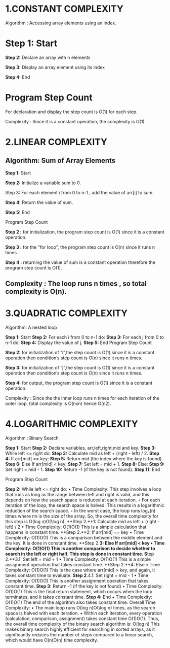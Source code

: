 # **1.CONSTANT COMPLEXITY**

Algorithm : Accessing array elements using an index.

# **Step 1: Start**

**Step 2:** Declare an array with n elements

**Step 3:** Display an array element using its index

**Step 4:** End

# **Program Step Count** 

For declaration and display the step count is O(1)  for each step.

Complexity : Since it is a constant operation, the complexity is O(1)

# **2.LINEAR COMPLEXITY**

## **Algorithm: Sum of Array Elements**

**Step 1:** Start

**Step 2:** Initialize a variable sum to 0.

Step 3: For each element i from 0 to n-1 , add the value of arr[i] to sum.

**Step 4:** Return the value of sum.

**Step 5:** End

Program Step Count

**Step 2 :** for initialization, the program step count is O(1) since it is a constant operation.

**Step 3 :** for the "for loop", the program step count is O(n) since it runs n times.

**Step 4 :** returning the value of sum is a constant operation therefore the program step count is O(1).

## **Complexity : The loop runs n times , so total complexity is O(n).**



# **3.QUADRATIC COMPLEXITY**

Algorithm: A nested loop

**Step 1:** Start
**Step 2:** For each i from 0 to n-1 do:
**Step 3:** For each j from 0 to n-1 do:
**Step 4:** Display the value of j. 
**Step 5:** End
Program Step Count

**Step 2:** for initialization of “i”,the step count is O(1) since it is a constant operation then condition’s step count is O(n) since it runs n times.

**Step 3:** for initialization of “j”,the step count is O(1) since it is a constant operation then condition’s step count is O(n) since it runs n times.

**Step 4:** for output, the program step count is O(1) since it is a constant operation.

Complexity : Since the the inner loop runs n times for each iteration of the outer loop, total complexity is O(nxn) hence O(n2).

# **4.LOGARITHMIC COMPLEXITY**

Algorithm : Binary Search

**Step 1:** Start
**Step 2:** Declare variables, arr,left,right,mid and key.
**Step 3:** While left <= right do:
**Step 3:** Calculate mid as left + (right - left) / 2. 
**Step 4:** If arr[mid] == key: 
**Step 5:** Return mid (the index where the key is found). 
**Step 6:** Else If arr[mid] < key: 
**Step 7:** Set left = mid + 1. 
**Step 8:** Else: 
**Step 9:** Set right = mid - 1. 
**Step 10:** Return -1 (if the key is not found).
**Step 11:** End

Program Step Count

**Step 2:** While left <= right do:
    • Time Complexity: This step involves a loop that runs as long as the range between left and right is valid, and this depends on how the search space is reduced at each iteration.
        ◦ For each iteration of the loop, the search space is halved. This results in a logarithmic reduction of the search space. 
        ◦ In the worst case, the loop runs log₂(n) times where nn is the size of the array. 
So, the overall time complexity for this step is O(log ⁡n)O(\log n).
**Step 2.**1: Calculate mid as left + (right - left) / 2
    • Time Complexity: O(1)O(1)
This is a simple calculation that happens in constant time. 
**Step 2.**2: If arr[mid] == key
    • Time Complexity: O(1)O(1)
This is a comparison between the middle element and the key. It is done in constant time. 
**Step 2.**3: Else If arr[mid] < key
    • Time Complexity: O(1)O(1)
This is another comparison to decide whether to search in the left or right half. This step is done in constant time. 
S**tep 2.**3.1: Set left = mid + 1
    • Time Complexity: O(1)O(1)
This is a simple assignment operation that takes constant time. 
**Step 2.**4: Else
    • Time Complexity: O(1)O(1)
This is the case where arr[mid] > key, and again, it takes constant time to evaluate. 
**Step 2**.4.1: Set right = mid - 1
    • Time Complexity: O(1)O(1)
This is another assignment operation that takes constant time. 
**Step 3:** Return -1 (if the key is not found)
    • Time Complexity: O(1)O(1)
This is the final return statement, which occurs when the loop terminates, and it takes constant time. 
**Step 4:** End
    • Time Complexity: O(1)O(1)
The end of the algorithm also takes constant time. 
Overall Time Complexity:
    • The main loop runs O(log⁡ n)O(\log n) times, as the search space is halved with each iteration. 
    • Within each iteration, every operation (calculation, comparison, assignment) takes constant time O(1)O(1). 
Thus, the overall time complexity of the binary search algorithm is: O(log ⁡n)
This makes binary search highly efficient for searching in sorted arrays, as it significantly reduces the number of steps compared to a linear search, which would have O(n)O(n) time complexity.




